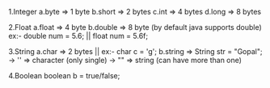 1.Integer
a.byte => 1 byte
b.short => 2 bytes
c.int => 4 bytes
d.long => 8 bytes

2.Float
a.float => 4 byte
b.double => 8 byte (by default java supports double)
ex:- double num = 5.6; || float num = 5.6f;

3.String
a.char => 2 bytes || ex:- char c = 'g';
b.string => String str = "Gopal";
-> '' => character (only single)
-> "" => string (can have more than one)

4.Boolean
boolean b = true/false;
